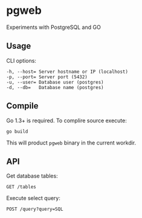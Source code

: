 # pgweb

Experiments with PostgreSQL and GO

## Usage

CLI options:

```
-h, --host= Server hostname or IP (localhost)
-p, --port= Server port (5432)
-u, --user= Database user (postgres)
-d, --db=   Database name (postgres)
```

## Compile

Go 1.3+ is required. To complire source execute:

```
go build
```

This will product `pgweb` binary in the current workdir.

## API

Get database tables:

```
GET /tables
```

Execute select query:

```
POST /query?query=SQL
```